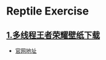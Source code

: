# Reptile Exercise

## [1.多线程王者荣耀壁纸下载](./honor_of_kings.py)

- [官网地址](https://pvp.qq.com/web201605/wallpaper.shtml)
